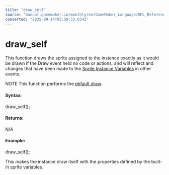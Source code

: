 ```yaml
---
title: "draw_self"
source: "manual.gamemaker.io/monthly/en/GameMaker_Language/GML_Reference/Drawing/Sprites_And_Tiles/draw_self.htm"
converted: "2025-09-14T03:59:53.654Z"
---
```


# draw\_self

This function draws the sprite assigned to the instance exactly as it would be drawn if the Draw event held no code or actions, and will reflect and changes that have been made to the [Sprite Instance Variables](../../Asset_Management/Sprites/Sprite_Instance_Variables/Sprite_Instance_Variables.md) in other events.

NOTE This function performs the [default draw](../../../../The_Asset_Editors/Object_Properties/Draw_Events.htm#default_draw).

#### Syntax:

draw\_self();

#### Returns:

N/A

#### Example:

draw\_self();

This makes the instance draw itself with the properties defined by the built-in sprite variables.